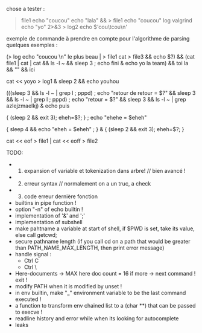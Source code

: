 chose a tester : 

> file1 echo "coucou"
echo "lala" && > file1 echo "coucou"
> log valgrind echo "yo" 2>&3 > log2
echo $'cou\tcou\n'

exemple de commande à prendre en compte pour l'algorithme de parsing
quelques exemples : 

(> log echo "coucou \n" le plus beau | > file1 cat > file3 && echo $?) && (cat file1 | cat | cat && ls -l ~ && sleep 3 ; echo fini & echo yo la team) && toi la && "" && ici

cat << yoyo > log1 & sleep 2 && echo youhou

(((sleep 3 && ls -l ~ | grep l ; pppd) ; echo "retour de retour = $?" && sleep 3 && ls -l ~ | grep l ; pppd) ; echo "retour = $?" && sleep 3 && ls -l ~ | grep azlejzmaelkj) & echo puis

{ (sleep 2 && exit 3); eheh=$?; } ; echo "ehehe = $eheh"

{ sleep 4 && echo "eheh = $eheh" ; } & { (sleep 2 && exit 3); eheh=$?; }

cat << eof > file1 | cat << eoff > file2



TODO:

- 1) expansion of variable et tokenization dans arbre! // bien avancé !
- 2) erreur syntax // normalement on a un truc, a check
- 3) code erreur dernière fonction
- builtins in pipe function !
- option "-n" of echo builtin !
- implementation of '&' and ';'
- implementation of subshell 
- make pahtname a variable at start of shell, if $PWD is set, take its value, else call getcwd;
- secure pathname length (if you call cd on a path that would be greater than PATH_NAME_MAX_LENGTH, then print error message)
- handle signal :
    - Ctrl C
    - Ctrl \
- Here-documents  -> MAX here doc count = 16 if more -> next command ! exit !
- modify PATH when it is modified by unset !
- in env builtin, make "_" environment variable to be the last command executed !
- a function to transform env chained list to a (char **) that can be passed to execve !
- readline history and error while <C-C> when its looking for autocomplete
- leaks
